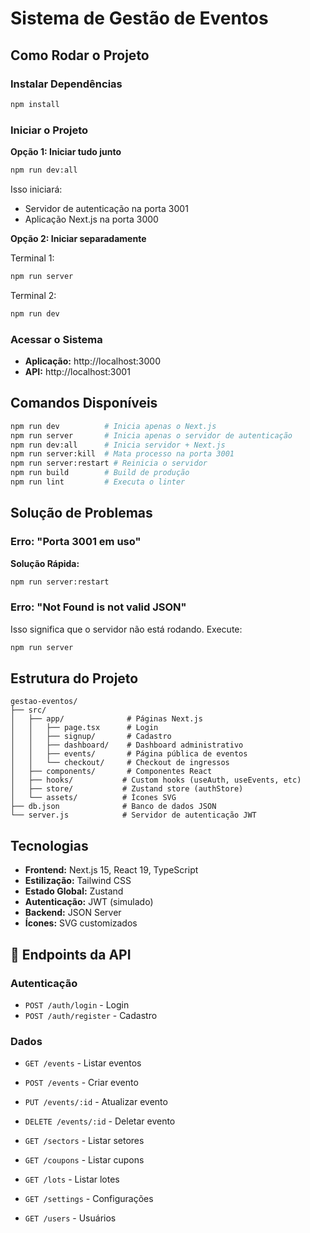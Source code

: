 # Sistema de Gestão de Eventos

##  Como Rodar o Projeto

###  Instalar Dependências

```bash
npm install
```

###  Iniciar o Projeto

**Opção 1: Iniciar tudo junto**

```bash
npm run dev:all
```

Isso iniciará:
- Servidor de autenticação na porta 3001
- Aplicação Next.js na porta 3000

**Opção 2: Iniciar separadamente**

Terminal 1:
```bash
npm run server
```

Terminal 2:
```bash
npm run dev
```

### Acessar o Sistema

- **Aplicação:** http://localhost:3000
- **API:** http://localhost:3001

## Comandos Disponíveis

```bash
npm run dev          # Inicia apenas o Next.js
npm run server       # Inicia apenas o servidor de autenticação
npm run dev:all      # Inicia servidor + Next.js
npm run server:kill  # Mata processo na porta 3001
npm run server:restart # Reinicia o servidor
npm run build        # Build de produção
npm run lint         # Executa o linter
```

## Solução de Problemas

### Erro: "Porta 3001 em uso"

**Solução Rápida:**
```bash
npm run server:restart
```
### Erro: "Not Found is not valid JSON"

Isso significa que o servidor não está rodando. Execute:
```bash
npm run server
```

## Estrutura do Projeto

```
gestao-eventos/
├── src/
│   ├── app/              # Páginas Next.js
│   │   ├── page.tsx      # Login
│   │   ├── signup/       # Cadastro
│   │   ├── dashboard/    # Dashboard administrativo
│   │   ├── events/       # Página pública de eventos
│   │   └── checkout/     # Checkout de ingressos
│   ├── components/       # Componentes React
│   ├── hooks/           # Custom hooks (useAuth, useEvents, etc)
│   ├── store/           # Zustand store (authStore)
│   └── assets/          # Ícones SVG
├── db.json              # Banco de dados JSON
└── server.js            # Servidor de autenticação JWT
```
## Tecnologias

- **Frontend:** Next.js 15, React 19, TypeScript
- **Estilização:** Tailwind CSS
- **Estado Global:** Zustand
- **Autenticação:** JWT (simulado)
- **Backend:** JSON Server
- **Ícones:** SVG customizados

## 📡 Endpoints da API

### Autenticação

- `POST /auth/login` - Login
- `POST /auth/register` - Cadastro

### Dados

- `GET /events` - Listar eventos
- `POST /events` - Criar evento
- `PUT /events/:id` - Atualizar evento
- `DELETE /events/:id` - Deletar evento

- `GET /sectors` - Listar setores
- `GET /coupons` - Listar cupons
- `GET /lots` - Listar lotes
- `GET /settings` - Configurações
- `GET /users` - Usuários


